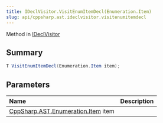 ```yaml
---
title: IDeclVisitor.VisitEnumItemDecl(Enumeration.Item)
slug: api/cppsharp.ast.ideclvisitor.visitenumitemdecl
---
```

Method in [IDeclVisitor](/api/cppsharp/ast/ideclvisitor)

## Summary



```csharp
T VisitEnumItemDecl(Enumeration.Item item);
```

## Parameters

|Name|Description|
|:---|:---|
|[CppSharp.AST.Enumeration.Item](/api/cppsharp/ast/enumeration/item) item||

